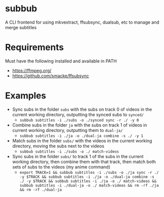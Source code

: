 # subbub

A CLI frontend for using mkvextract, ffsubsync, dualsub, etc to manage and merge subtitles

# Requirements

Must have the following installed and available in PATH

- https://ffmpeg.org/
- https://github.com/smacke/ffsubsync

# Examples

- Sync subs in the folder `subs` with the subs on track 0 of videos in the current working directory, outputting the synced subs to `synced/`
  - `subbub subtitles -i ./subs -o ./synced sync -r ./ -y 0`
- Combine subs in the folder `ja` with the subs on track 1 of videos in current working directory, outputting them to `dual-ja/`
  - `subbub subtitles -i ./ja -o ./dual-ja combine -s ./ -y 1`
- Match subs in the folder `subs/` with the videos in the current working directory, moving the subs next to the videos
  - `subbub subtitles -i ./subs -o ./ match-videos`
- Sync subs in the folder `subs/` to track 1 of the subs in the current working directory, then combine them with that track, then match both sets of subs to the videos (my anime command)
  - `export TRACK=1 && subbub subtitles -i ./subs -o ./ja sync -r ./ -y $TRACK && subbub subtitles -i ./ja -o ./dual-ja combine -s ./ -y $TRACK && subbub subtitles -i ./ja -o ./ match-videos && subbub subtitles -i ./dual-ja -o ./ match-videos && rm -rf ./ja && rm -rf ./dual-ja`
